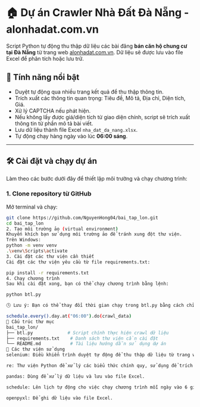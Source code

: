 # 🏠 Dự án Crawler Nhà Đất Đà Nẵng - alonhadat.com.vn

Script Python tự động thu thập dữ liệu các bài đăng **bán căn hộ chung cư tại Đà Nẵng** từ trang web [alonhadat.com.vn](https://alonhadat.com.vn). Dữ liệu sẽ được lưu vào file Excel để phân tích hoặc lưu trữ.

## 📌 Tính năng nổi bật

- Duyệt tự động qua nhiều trang kết quả để thu thập thông tin.
- Trích xuất các thông tin quan trọng: Tiêu đề, Mô tả, Địa chỉ, Diện tích, Giá.
- Xử lý CAPTCHA nếu phát hiện.
- Nếu không lấy được giá/diện tích từ giao diện chính, script sẽ trích xuất thông tin từ phần mô tả bài viết.
- Lưu dữ liệu thành file Excel `nha_dat_da_nang.xlsx`.
- Tự động chạy hàng ngày vào lúc **06:00 sáng**.

---

## 🛠️ Cài đặt và chạy dự án

Làm theo các bước dưới đây để thiết lập môi trường và chạy chương trình:

### 1. Clone repository từ GitHub

Mở terminal và chạy:

```bash
git clone https://github.com/NguyenHong04/bai_tap_lon.git
cd bai_tap_lon
2. Tạo môi trường ảo (virtual environment)
Khuyến khích bạn sử dụng môi trường ảo để tránh xung đột thư viện.
Trên Windows:
python -m venv venv
.\venv\Scripts\activate
3. Cài đặt các thư viện cần thiết
Cài đặt các thư viện yêu cầu từ file requirements.txt:

pip install -r requirements.txt
4. Chạy chương trình
Sau khi cài đặt xong, bạn có thể chạy chương trình bằng lệnh:

python btl.py

🕓 Lưu ý: Bạn có thể thay đổi thời gian chạy trong btl.py bằng cách chỉnh sửa dòng sau:

schedule.every().day.at("06:00").do(crawl_data)
📁 Cấu trúc thư mục
bai_tap_lon/
├── btl.py             # Script chính thực hiện crawl dữ liệu
├── requirements.txt    # Danh sách thư viện cần cài đặt
└── README.md           # Tài liệu hướng dẫn sử dụng dự án
🧰 Các thư viện sử dụng
selenium: Điều khiển trình duyệt tự động để thu thập dữ liệu từ trang web.

re: Thư viện Python để xử lý các biểu thức chính quy, sử dụng để trích xuất giá và diện tích.

pandas: Dùng để xử lý dữ liệu và lưu vào file Excel.

schedule: Lên lịch tự động cho việc chạy chương trình mỗi ngày vào 6 giờ sáng.

openpyxl: Để ghi dữ liệu vào file Excel.